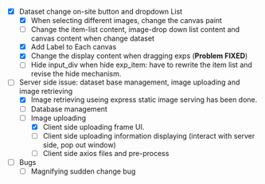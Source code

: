 - [x] Dataset change on-site button and dropdown List
  - [x] When selecting different images, change the canvas paint
  - [ ] Change the item-list content, image-drop down list content and canvas content when change dataset
  - [x] Add Label to Each canvas
  - [x] Change the display content when dragging exps (**Problem FIXED**)
  - [ ] Hide input_div when hide exp_item: have to rewrite the item list and revise the hide mechanism.
- [ ] Server side issue: dataset base management, image uploading and image retrieving
  - [x] Image retrieving useing express static image serving has been done.
  - [ ] Database management
  - [ ] Image uploading
    - [x] Client side uploading frame UI.
    - [ ] Client side uploading information displaying (interact with server side, pop out window)
    - [ ] Client side axios files and pre-process
- [ ] Bugs
  - [ ] Magnifying sudden change bug